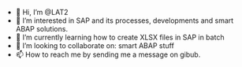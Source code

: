 - 👋 Hi, I’m @LAT2
- 👀 I’m interested in SAP and its processes, developments and smart ABAP solutions.
- 🌱 I’m currently learning how to create XLSX files in SAP in batch
- 💞️ I’m looking to collaborate on: smart ABAP stuff
- 📫 How to reach me by sending me a message on gibub.

<!---
LAT2/LAT2 is a ✨ special ✨ repository because its `README.md` (this file) appears on your GitHub profile.
You can click the Preview link to take a look at your changes.
--->
